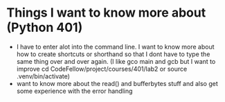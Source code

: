 # Things I want to know more about (Python 401)

+ I have to enter alot into the command line. I want to know more about how to create shortcuts or shorthand so that I dont have to type the same thing over and over again. (I like gco main and gcb but I want to improve cd CodeFellow/project/courses/401/lab2 or source .venv/bin/activate)
+ want to know more about the read() and bufferbytes stuff and also get some experience with the error handling
